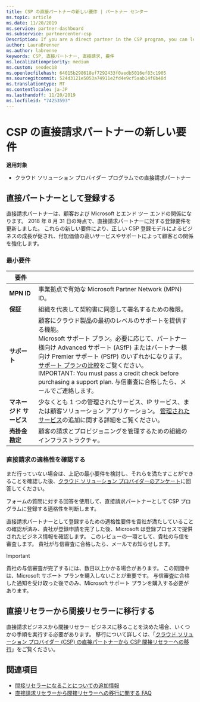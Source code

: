 ```yaml
---
title: CSP の直接パートナーの新しい要件 | パートナー センター
ms.topic: article
ms.date: 11/20/2019
ms.service: partner-dashboard
ms.subservice: partnercenter-csp
Description: If you are a direct partner in the CSP program, you can learn about updated support and services requirements and how to meet them.
author: LauraBrenner
ms.author: labrenne
keywords: CSP, 直接パートナー, 直接請求, 要件
ms.localizationpriority: medium
ms.custom: seodec18
ms.openlocfilehash: 64015b298618ef7292433f0aedb5016ef83c1905
ms.sourcegitcommit: 524d3121e5053a74911e2fd4e9cf5aab14f6b48d
ms.translationtype: MT
ms.contentlocale: ja-JP
ms.lasthandoff: 11/20/2019
ms.locfileid: "74253593"
---
```

# <a name="csp-direct-bill-partner-new-requirements"></a>CSP の直接請求パートナーの新しい要件

**適用対象**

- クラウド ソリューション プロバイダー プログラムでの直接請求パートナー

## <a name="enroll-as-a-direct-partner"></a>直接パートナーとして登録する

直接請求パートナーは、顧客および Microsoft とエンド ツー エンドの関係になります。 2018 年 8 月 31 日の時点で、直接請求パートナーに対する登録要件を更新しました。 これらの新しい要件により、正しい CSP 登録モデルによるビジネスの成長が促され、付加価値の高いサービスやサポートによって顧客との関係を強化します。

### <a name="minimum-requirements"></a>最小要件

|**要件**|                             |
|--------------------------------|--------------------------------------------------------------|
|**MPN ID**   |事業拠点で有効な Microsoft Partner Network (MPN) ID。    |
|**保証**   |組織を代表して契約書に同意して署名するための権限。|
|**サポート**   |顧客にクラウド製品の最初のレベルのサポートを提供する機能。 <br>Microsoft サポート プラン。必要に応じて、パートナー様向け Advanced サポート (ASfP) またはパートナー様向け Premier サポート (PSfP) のいずれかになります。 [サポート プランの比較](https://partner.microsoft.com/support/partnersupport)をご覧ください。<br> IMPORTANT: You must pass a credit check before purchasing a support plan. 与信審査に合格したら、メールでご連絡します。 |
|**マネージド サービス**   |少なくとも 1 つの管理されたサービス、IP サービス、または顧客ソリューション アプリケーション。 [管理されたサービス](https://partner.microsoft.com/business-opportunities/managed-services-provider)の追加に関する詳細をご覧ください。|
|**売掛金勘定** |顧客の請求とプロビジョニングを管理するための組織のインフラストラクチャ。

### <a name="verify-direct-bill-eligibility"></a>直接請求の適格性を確認する

まだ行っていない場合は、上記の最小要件を検討し、それらを満たすことができることを確認した後、[クラウド ソリューション プロバイダーのアンケート](https://partner.microsoft.com/cloud-solution-provider/assessment)に回答してください。

フォームの質問に対する回答を使用して、直接請求パートナーとして CSP プログラムに登録する適格性を判断します。

直接請求パートナーとして登録するための適格性要件を貴社が満たしていることの確認が済み、貴社が登録申請を完了した後、Microsoft は登録プロセスで提供されたビジネス情報を確認します。 このレビューの一環として、貴社の与信を審査します。 貴社が与信審査に合格したら、メールでお知らせします。

>[!IMPORTANT]
>貴社の与信審査が完了するには、数日以上かかる場合があります。 この期間中は、Microsoft サポート プランを購入しないことが重要です。 与信審査に合格した通知を受け取った後でのみ、Microsoft サポート プランを購入する必要があります。

## <a name="transition-from-direct-to-indirect-reseller"></a>直接リセラーから間接リセラーに移行する

直接請求ビジネスから間接リセラー ビジネスに移ることを決めた場合、いくつかの手順を実行する必要があります。 移行について詳しくは、「[クラウド ソリューション プロバイダー (CSP) の直接パートナーから CSP 間接リセラーへの移行](transition-direct-to-indirect.md)」をご覧ください。 

## <a name="see-also"></a>関連項目

- [間接リセラーになることについての追加情報](https://assetsprod.microsoft.com/csp-directbill-to-indirect-transition.pdf)
- [直接請求リセラーから間接リセラーへの移行に関する FAQ](https://assetsprod.microsoft.com/mpn/direct-bill-partner-faq.pdf)
